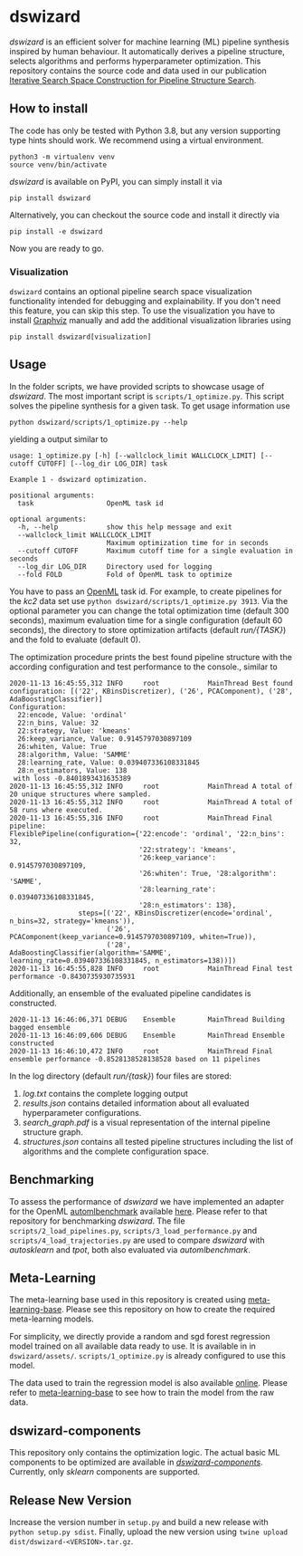 # dswizard

_dswizard_ is an efficient solver for machine learning (ML) pipeline synthesis inspired by human behaviour. It
automatically derives a pipeline structure, selects algorithms and performs hyperparameter optimization. This repository
contains the source code and data used in our publication [Iterative Search Space Construction for Pipeline Structure Search](https://arxiv.org/).

## How to install

The code has only be tested with Python 3.8, but any version supporting type hints should work. We recommend using a
virtual environment.
```
python3 -m virtualenv venv
source venv/bin/activate
```

_dswizard_ is available on PyPI, you can simply install it via
```
pip install dswizard
```

Alternatively, you can checkout the source code and install it directly via
```
pip install -e dswizard
```

Now you are ready to go.

### Visualization
`dswizard` contains an optional pipeline search space visualization functionality intended for debugging and
explainability. If you don't need this feature, you can skip this step. To use the visualization you have to install
[Graphviz](https://graphviz.org/) manually and add the additional visualization libraries using
```
pip install dswizard[visualization]
```


## Usage

In the folder scripts, we have provided scripts to showcase usage of _dswizard_. The most important script is
`scripts/1_optimize.py`. This script solves the pipeline synthesis for a given task. To get usage information use
```
python dswizard/scripts/1_optimize.py --help
```
yielding a output similar to

    usage: 1_optimize.py [-h] [--wallclock_limit WALLCLOCK_LIMIT] [--cutoff CUTOFF] [--log_dir LOG_DIR] task
    
    Example 1 - dswizard optimization.
    
    positional arguments:
      task                  OpenML task id
    
    optional arguments:
      -h, --help            show this help message and exit
      --wallclock_limit WALLCLOCK_LIMIT
                            Maximum optimization time for in seconds
      --cutoff CUTOFF       Maximum cutoff time for a single evaluation in seconds
      --log_dir LOG_DIR     Directory used for logging
      --fold FOLD           Fold of OpenML task to optimize


You have to pass an [OpenML](https://www.openml.org/) task id. For example, to create pipelines for the _kc2_ data set
use `python dswizard/scripts/1_optimize.py 3913`. Via the optional parameter you can change the total optimization time
(default 300 seconds), maximum evaluation time for a single configuration (default 60 seconds), the directory to store
optimization artifacts (default _run/{TASK}_) and the fold to evaluate (default 0).

The optimization procedure prints the best found pipeline structure with the according configuration and test performance
to the console., similar to

    2020-11-13 16:45:55,312 INFO     root            MainThread Best found configuration: [('22', KBinsDiscretizer), ('26', PCAComponent), ('28', AdaBoostingClassifier)]
    Configuration:
      22:encode, Value: 'ordinal'
      22:n_bins, Value: 32
      22:strategy, Value: 'kmeans'
      26:keep_variance, Value: 0.9145797030897109
      26:whiten, Value: True
      28:algorithm, Value: 'SAMME'
      28:learning_rate, Value: 0.039407336108331845
      28:n_estimators, Value: 138
     with loss -0.8401893431635389
    2020-11-13 16:45:55,312 INFO     root            MainThread A total of 20 unique structures where sampled.
    2020-11-13 16:45:55,312 INFO     root            MainThread A total of 58 runs where executed.
    2020-11-13 16:45:55,316 INFO     root            MainThread Final pipeline:
    FlexiblePipeline(configuration={'22:encode': 'ordinal', '22:n_bins': 32,
                                    '22:strategy': 'kmeans',
                                    '26:keep_variance': 0.9145797030897109,
                                    '26:whiten': True, '28:algorithm': 'SAMME',
                                    '28:learning_rate': 0.039407336108331845,
                                    '28:n_estimators': 138},
                     steps=[('22', KBinsDiscretizer(encode='ordinal', n_bins=32, strategy='kmeans')),
                            ('26', PCAComponent(keep_variance=0.9145797030897109, whiten=True)),
                            ('28', AdaBoostingClassifier(algorithm='SAMME', learning_rate=0.039407336108331845, n_estimators=138))])
    2020-11-13 16:45:55,828 INFO     root            MainThread Final test performance -0.8430735930735931

Additionally, an ensemble of the evaluated pipeline candidates is constructed.

    2020-11-13 16:46:06,371 DEBUG    Ensemble        MainThread Building bagged ensemble
    2020-11-13 16:46:09,606 DEBUG    Ensemble        MainThread Ensemble constructed
    2020-11-13 16:46:10,472 INFO     root            MainThread Final ensemble performance -0.8528138528138528 based on 11 pipelines

In the log directory (default _run/{task}_) four files are stored:

1. _log.txt_ contains the complete logging output
2. _results.json_ contains detailed information about all evaluated hyperparameter configurations.
3. _search_graph.pdf_ is a visual representation of the internal pipeline structure graph.
4. _structures.json_ contains all tested pipeline structures including the list of algorithms and the complete configuration space.


## Benchmarking

To assess the performance of _dswizard_ we have implemented an adapter for the OpenML [automlbenchmark](https://github.com/openml/automlbenchmark) available 
[here](https://github.com/Ennosigaeon/automlbenchmark). Please refer to that repository for benchmarking _dswizard_. The
file `scripts/2_load_pipelines.py`, `scripts/3_load_performance.py` and `scripts/4_load_trajectories.py` are used to
compare _dswizard_ with _autosklearn_ and _tpot_, both also evaluated via _automlbenchmark_.


## Meta-Learning

The meta-learning base used in this repository is created using [meta-learning-base](https://github.com/Ennosigaeon/meta-learning-base).
Please see this repository on how to create the required meta-learning models.

For simplicity, we directly provide a random and sgd forest regression model trained on all available data ready to use.
It is available in in `dswizard/assets/`. `scripts/1_optimize.py` is already configured to use this model.

The data used to train the regression model is also available [online](https://github.com/Ennosigaeon/meta-learning-base/tree/master/assets/defaults).
Please refer to [meta-learning-base](https://github.com/Ennosigaeon/meta-learning-base) to see how to train the model
from the raw data.


## dswizard-components

This repository only contains the optimization logic. The actual basic ML components to be optimized are available in
[_dswizard-components_](https://github.com/Ennosigaeon/dswizard-components). Currently, only _sklearn_ components are
supported.


## Release New Version

Increase the version number in `setup.py` and build a new release with `python setup.py sdist`. Finally, upload the
new version using `twine upload dist/dswizard-<VERSION>.tar.gz`.
